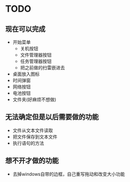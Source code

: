 # TODO

## 现在可以完成

* 开始菜单
  * 关机按钮
  * 文件管理器按钮
  * 任务管理器按钮
  * 把之前做的扫雷嵌进去
* 桌面放入图标
* 时间弹窗
* 网络按钮
* 电池按钮
* 文件夹(好麻烦不想做)

## 无法确定但是以后需要做的功能

* 文件从文本文件读取
* 把文件保存到文本文件
* 执行语句的方法

## 想不开才做的功能

* 去掉windows自带的边框，自己重写拖动和改变大小功能